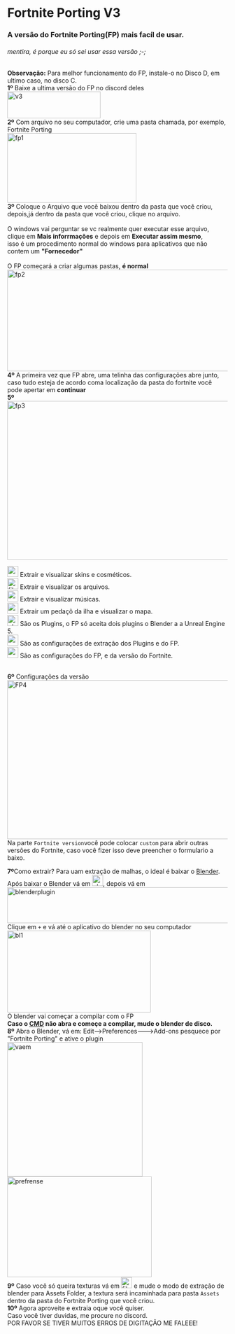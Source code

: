 # Fortnite Porting V3
### A versão do Fortnite Porting(FP) mais facíl de usar.
###### mentira, é porque eu só sei usar essa versão ;-;
**Observação:** Para melhor funcionamento do FP, instale-o no Disco D, em ultimo caso, no disco C.
</br>
**1º** Baixe a ultima versão do FP no discord deles</br>
<img width="213" height="61" alt="v3" src="https://github.com/user-attachments/assets/8457e9ee-5c45-4464-a09a-373b1478b0a7" />
</br>
**2º** Com arquivo no seu computador, crie uma pasta chamada, por exemplo, Fortnite Porting</br>
<img width="295" height="159" alt="fp1" src="https://github.com/user-attachments/assets/9874cea7-2baf-43fa-ab12-a5d102e88567" />
</br>
**3º** Coloque o Arquivo que você baixou dentro da pasta que você criou,</br>
depois,já dentro da pasta que você criou, clique no arquivo.</br>
</br>
O windows vai perguntar se vc realmente quer executar esse arquivo,</br>
clique em **Mais inforrmações** e depois em **Executar assim mesmo**,</br>
isso é um procedimento normal do windows para aplicativos que não contem um **"Fornecedor"**</br>
</br>
O FP começará a criar algumas pastas, **é normal**</br>
<img width="652" height="232" alt="fp2" src="https://github.com/user-attachments/assets/a02c3c2e-26e8-4abd-9875-99f86e310120" />
</br>
**4º** A primeira vez que FP abre, uma telinha das configurações abre junto,</br>
caso tudo esteja de acordo coma localização da pasta do fortnite você pode apertar em **continuar**</br>
**5º**</br>
<img width="683" height="363" alt="fp3" src="https://github.com/user-attachments/assets/07f42cd8-ba3f-4b6a-86b8-1b82dadb4a05" />

<img width="25,5" height="25,5" alt="assets" src="https://github.com/user-attachments/assets/02e0f8b9-a9f2-4bad-adc6-6c0eff9c45c1" />
Extrair e visualizar skins e cosméticos.</br>
<img width="25,5" height="25,5" alt="files" src="https://github.com/user-attachments/assets/a65bd93d-b196-438a-b1db-2f3c43949c0c" />
Extrair e visualizar os arquivos.</br>
<img width="25,5" height="25,5" alt="radio" src="https://github.com/user-attachments/assets/e4fe0723-7227-4d57-b00f-163d2cb3d213" />
Extrair e visualizar músicas.</br>
<img width="25,5" height="25,5" alt="map" src="https://github.com/user-attachments/assets/d38f7152-80d0-4531-a722-da000292da47" />
Extrair um pedaçõ da ilha e visualizar o mapa.</br>
<img width="25,5" height="25,5" alt="plugin" src="https://github.com/user-attachments/assets/2fef081d-d5fa-4e29-8439-65e9ed6037e4" />
São os Plugins, o FP só aceita dois plugins o Blender a a Unreal Engine 5.</br>
<img width="25,5" height="25,5" alt="configplugin" src="https://github.com/user-attachments/assets/b11a0bc5-4556-4c30-a25a-99ab28bcdd3b" />
São as configurações de extração dos Plugins e do FP.</br>
<img width="25,5" height="25,5" alt="config" src="https://github.com/user-attachments/assets/5d7c1ce0-754d-47c1-b2a8-76c8c458fa1e" />
São as configurações do FP, e da versão do Fortnite.</br>
</br>

**6º** Configurações da versão</br>
<img width="683" height="363" alt="FP4" src="https://github.com/user-attachments/assets/c1d0ebd5-0c85-4b48-84f3-bbc127dae8f8" />
</br>
Na parte `Fortnite version`você pode colocar `custom` para abrir outras versões do Fortnite, caso você fizer isso deve preencher o formulario a baixo.</br>

**7º**Como extrair? Para uam extração de malhas, o ideal é baixar o [Blender](https://www.blender.org/download/releases/4-3/).</br>
Após baixar o Blender vá em <img width="25,5" height="25,5" alt="plugin" src="https://github.com/user-attachments/assets/5d4e5b9f-ec03-4fb9-81f7-961dc6621b7a" />, depois vá em</br> 
<img width="612,5" height="82,5" alt="blenderplugin" src="https://github.com/user-attachments/assets/de00012d-bb6e-4c91-8a27-0e709758b805" />
</br>
Clique em `+` e vá até o aplicativo do blender no seu computador</br>
<img width="328,5" height="187,5" alt="bl1" src="https://github.com/user-attachments/assets/74e0a207-5227-4a2d-a74c-8b12159cbf45" />
</br>
O blender vai começar a compilar com o FP</br>
**Caso o [CMD](https://www.google.com/search?sca_esv=c4d3b1b5b2456fed&sxsrf=AE3TifOdPiq2MuLemzktfNs9wAC440pc8Q:1752760480270&q=CMD&udm=2&fbs=AIIjpHxX5k-tONtMCu8aDeA7E5WMdDwGSuc8eBkl8hX51y2q6-r6qOmgvFs8yhx59bJgnXSSHSaXi7uLtgKX7K-NBAamkUzZZKA5kfvk-E8Fz48kFquF6QXjCbOG4NXJ5OuxnMKC6UYuyGgukLCUeAwstyCxuTOp8AvXd_HiHjF_gqr8DHWLzbYhXJ0wwuPTcWQJFn8ehHDl7rXLnPTk6GavXyQRTGPEIg&sa=X&ved=2ahUKEwi-9LXOhcSOAxVlArkGHWVFJYMQtKgLKAF6BAgPEAE&biw=1366&bih=641&dpr=1#vhid=Hmm2YN_y9VyDpM&vssid=mosaic) não abra e começe a compilar, mude o blender de disco.**
</br>
**8º** Abra o Blender, vá em: Edit-->Preferences--->Add-ons pesquece por "Fortnite Porting" e ative o plugin
</br>
<img width="309" height="307" alt="vaem" src="https://github.com/user-attachments/assets/4a5b879c-03b1-4590-8043-d071fc07f8aa" />
</br>
<img width="330" height="230" alt="prefrense" src="https://github.com/user-attachments/assets/f3006d32-c19f-49f1-82d5-269edf133a86" />
</br>
**9º** Caso você só queira texturas vá em <img width="25,5" height="25,5" alt="files" src="https://github.com/user-attachments/assets/2202c331-3cb8-4a32-92ec-2b090ee6e494" />
e mude o modo de extração de blender para Assets Folder, a textura será incaminhada para pasta `Assets` dentro da pasta do Fortnite Porting que você criou.
</br>
**10º** Agora aproveite e extraia oque você quiser. </br>
Caso você tiver duvidas, me procure no discord.</br>
POR FAVOR SE TIVER MUITOS ERROS DE DIGITAÇÃO ME FALEEE!
